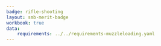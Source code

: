 ```yaml
---
badge: rifle-shooting
layout: smb-merit-badge
workbook: true
data:
    requirements: ../../requirements-muzzleloading.yaml
---
```

